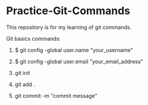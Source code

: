 # Practice-Git-Commands

This repository is for my learning of git commands.

Git basics commands:
 1. $ git config -global user.name "your_username"               
 2. $ git config -global user.email "your_email_address"
 
 3. git init 
 4. git add .
 5. git commit -m "commit message"
